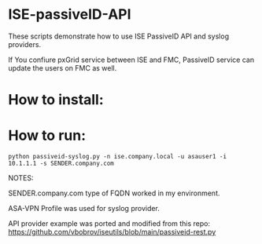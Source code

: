 # ISE-passiveID-API

These scripts demonstrate how to use ISE PassiveID API and syslog providers.  

If You confiure pxGrid service between ISE and FMC, PassiveID service can update the users on FMC as well.  


# How to install:


# How to run:


`python passiveid-syslog.py -n ise.company.local -u asauser1 -i 10.1.1.1 -s SENDER.company.com`


NOTES:

SENDER.company.com type of FQDN worked in my environment.  

ASA-VPN Profile was used for syslog provider.

API provider example was ported and modified from this repo:
https://github.com/vbobrov/iseutils/blob/main/passiveid-rest.py
